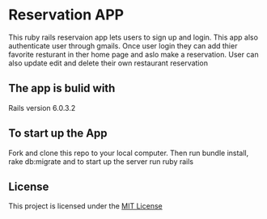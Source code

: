 # Reservation APP 

This ruby rails reservaion app lets users to sign up and login. This app also authenticate user through gmails. Once user login they can add thier favorite resturant in ther home page and aslo make a reservation. User can also update edit and delete their own restaurant reservation

## The app is bulid with 

  Rails version 6.0.3.2

## To start up the App

Fork and clone this repo to your local computer. Then run bundle install, rake db:migrate and to start up the server run ruby rails 

## License 
This project is licensed under the <a href="https://opensource.org/licenses/MIT">MIT License </a> 

